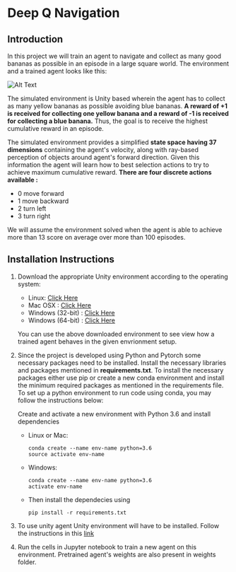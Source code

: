 # Deep Q Navigation

## Introduction

In this project we will train an agent to navigate and collect as many good bananas as possible in an episode in a large square world.
The environment and a trained agent looks like this:

![Alt Text](https://user-images.githubusercontent.com/10624937/42135619-d90f2f28-7d12-11e8-8823-82b970a54d7e.gif)


The simulated environment is Unity based wherein the agent has to collect as many yellow bananas as possible avoiding blue bananas.
**A reward of +1 is received for collecting one yellow banana and a reward of -1 is received for collecting a blue banana.** Thus, the goal is to receive the highest cumulative reward in an episode.

The simulated environment provides a simplified **state space having 37 dimensions** containing the agent's velocity, along with ray-based perception of objects around agent's forward direction. Given this information the agent will learn how to best selection actions to try to achieve maximum cumulative reward. **There are four discrete actions available :**
  - 0 move forward
  - 1 move backward
  - 2 turn left
  - 3 turn right

We will assume the environment solved when the agent is able to achieve more than 13 score on average over more than 100 episodes.

## Installation Instructions

1. Download the appropriate Unity environment according to the operating system:
    - Linux: [Click Here](https://s3-us-west-1.amazonaws.com/udacity-drlnd/P1/Banana/Banana_Linux.zip)
    - Mac OSX : [Click Here](https://s3-us-west-1.amazonaws.com/udacity-drlnd/P1/Banana/Banana.app.zip)
    - Windows (32-bit) : [Click Here](https://s3-us-west-1.amazonaws.com/udacity-drlnd/P1/Banana/Banana_Windows_x86.zip)
    - Windows (64-bit) : [Click Here](https://s3-us-west-1.amazonaws.com/udacity-drlnd/P1/Banana/Banana_Windows_x86_64.zip)
    
    You can use the above downloaded environment to see view how a trained agent behaves in the given envrionment setup.

2. Since the project is developed using Python and Pytorch some necessary packages need to be installed. Install the necessary libraries and packages mentioned in **requirements.txt**. To install the necessary packages either use pip or create a new conda environment and install the minimum required packages as mentioned in the requirements file. To set up a python environment to run code using conda, you may follow the instructions below:

    Create and activate a new environment with Python 3.6 and install dependencies
    
    - Linux or Mac:
      ```
      conda create --name env-name python=3.6
      source activate env-name
      ```
    
    - Windows:
      ```
      conda create --name env-name python=3.6
      activate env-name
      ```
  
    - Then install the dependecies using 
      ```
      pip install -r requirements.txt
      ```
3. To use unity agent Unity environment will have to be installed. Follow the instructions in this [link](https://github.com/Unity-Technologies/ml-agents/blob/master/docs/Installation.md)

4. Run the cells in Jupyter notebook to train a new agent on this environment. Pretrained agent's weights are also present in weights folder.
